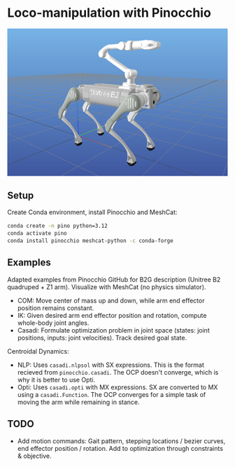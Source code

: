 # Loco-manipulation with Pinocchio

![alt text](b2g_description/b2g_image.png)

## Setup

Create Conda environment, install Pinocchio and MeshCat:

```bash
conda create -n pino python=3.12
conda activate pino
conda install pinocchio meshcat-python -c conda-forge
```

## Examples

Adapted examples from Pinocchio GitHub for B2G description (Unitree B2 quadruped + Z1 arm). Visualize with MeshCat (no physics simulator).
- COM: Move center of mass up and down, while arm end effector position remains constant.
- IK: Given desired arm end effector position and rotation, compute whole-body joint angles.
- Casadi: Formulate optimization problem in joint space (states: joint positions, inputs: joint velocities). Track desired goal state.

Centroidal Dynamics:
- NLP: Uses `casadi.nlpsol` with SX expressions. This is the format recieved from `pinocchio.casadi`. The OCP doesn't converge, which is why it is better to use Opti.
- Opti: Uses `casadi.opti` with MX expressions. SX are converted to MX using a `casadi.Function`. The OCP converges for a simple task of moving the arm while remaining in stance.

## TODO

- Add motion commands: Gait pattern, stepping locations / bezier curves, end effector position / rotation. Add to optimization through constraints & objective.